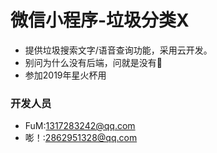 # 微信小程序-垃圾分类X

+ 提供垃圾搜索文字/语音查询功能，采用云开发。
+ 别问为什么没有后端，问就是没有🌚
+ 参加2019年星火杯用

### 开发人员
+ FuM:1317283242@qq.com
+ 嘭！:2862951328@qq.com